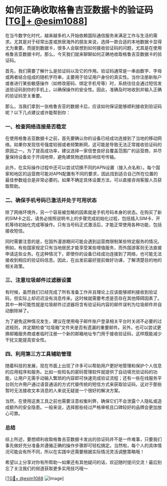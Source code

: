 # 如何正确收取格鲁吉亚数据卡的验证码 [[TG💪+ @esim1088](https://t.me/s/esim1088)]

在当今数字化时代，越来越多的人开始依赖国际通信服务来满足工作与生活的需求。尤其是对于经常出差或旅居海外的朋友来说，选择一款合适的本地数据卡显得尤为重要。而提到数据卡，很多人会联想到如何接收验证码的问题，尤其是在使用格鲁吉亚数据卡时。那么，今天我们就来聊聊如何正确地收取格鲁吉亚数据卡的验证码。

首先，我们需要了解什么是验证码以及它的作用。验证码通常是一串由数字、字母或两者结合组成的随机字符串，主要用于验证用户身份的真实性。当你注册新账户或者进行某些敏感操作（如修改密码、绑定手机号等）时，系统往往会通过短信发送验证码到你的手机上，以确保操作的安全性。因此，准确及时地收到并输入正确的验证码至关重要。

那么，当我们拿到一张格鲁吉亚的数据卡后，应该如何保证能够顺利接收到验证码呢？以下几点建议或许能帮到你：

### 一、检查网络连接是否稳定

在使用格鲁吉亚数据卡之前，首先要确认你的设备已经成功连接到了当地的移动网络。如果你发现信号强度较弱或者频繁断网，这可能是导致无法正常接收验证码的原因之一。为了提高成功率，建议选择一家信誉良好且覆盖范围广的运营商，并尽量保持设备处于开阔地带，避免建筑物遮挡影响信号传输。

此外，在实际操作过程中还可以尝试切换不同的APN设置（接入点名称）。每个国家和地区的运营商可能对APN配置有不同的要求，因此找到适合自己所在位置的最佳参数组合是非常必要的。如果不确定具体设置方法，可以直接咨询客服人员获取帮助。

### 二、确保手机号码已激活并处于可用状态

除了网络环境外，另一个容易被忽略的因素就是手机号码本身的状态。在购买了新的SIM卡之后，请务必按照说明书上的步骤完成初始化过程，包括插入SIM卡、开机等待初始化完成等操作。只有当号码正式激活后，才能正常使用各种功能，包括接收短信。

同时需要注意的是，在国外漫游期间可能会遇到运营商限制某些特定服务的情况。例如，有些国家规定只有当地居民才能享受某些增值服务，而外国游客则无法直接申请这些业务。在这种情况下，即使你的设备已经成功连接到了网络，也可能无法接收到相应的验证码信息。因此，在出发前最好提前做好功课，了解清楚目的地的相关政策。

### 三、注意垃圾邮件过滤器设置

有时候，虽然我们已经完成了所有准备工作并且理论上应该能够顺利接收到验证码，但实际上却迟迟没有消息传来。这时候就需要考虑是否存在其他障碍因素了。其中一种可能性就是垃圾邮件过滤器将含有验证码内容的邮件误判为垃圾邮件并自动删除掉了。

为了避免这种情况发生，建议在使用电子邮件账户登录相关平台时关闭不必要的过滤规则，并定期检查“垃圾箱”文件夹是否有遗漏的重要邮件。另外，也可以尝试更换邮箱服务商或者临时注册一个新的邮箱地址专门用于接收验证码，这样既能减少干扰又能提高安全性。

### 四、利用第三方工具辅助管理

随着科技的发展，现在市面上出现了许多可以帮助用户更好地管理和保护个人信息的应用程序和服务。比如一些知名的密码管理软件就提供了自动填充验证码的功能，让用户无需手动输入繁琐的内容即可快速完成验证流程；还有一些在线服务平台则允许用户通过语音通话的方式代替传统的短信方式来获取验证码，这对于那些暂时无法接收文本消息的人来说无疑是一个很好的解决方案。

当然，在使用这类工具之前也需要注意权衡利弊，确保它们不会泄露个人隐私或造成额外的安全隐患。一般来说，选择那些经过严格审核且口碑较好的品牌会更加放心可靠。

### 总结

综上所述，要想顺利收取格鲁吉亚数据卡发出的验证码并不是一件难事，只要我们事先做好充分准备并遵循正确的操作步骤即可轻松搞定。当然啦，每个人的具体情况可能会有所不同，所以在实践中还需要根据实际情况灵活调整策略哦！

希望以上分享对你有所帮助～如果还有其他疑问的话，欢迎随时提问交流！最后别忘了关注我们的频道获取更多实用技巧哦～

[[TG💪+ @esim1088](https://t.me/s/esim1088) ![Image](https://i.postimg.cc/4NQfJmqS/Snipaste-2025-05-13-00-14-12.png)]